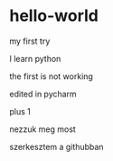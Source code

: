 # hello-world
my first try

I learn python

the first is not working

edited in pycharm

plus 1

nezzuk meg most

szerkesztem a githubban
